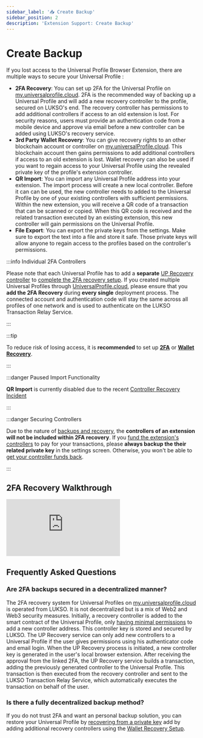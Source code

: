 ```yaml
---
sidebar_label: '📥 Create Backup'
sidebar_position: 2
description: 'Extension Support: Create Backup'
---
```


# Create Backup

If you lost access to the Universal Profile Browser Extension, there are multiple ways to secure your Universal Profile :

- **2FA Recovery**: You can set up 2FA for the Universal Profile on [my.universalprofile.cloud](https://my.universalprofile.cloud/). 2FA is the recommended way of backing up a Universal Profile and will add a new recovery controller to the profile, secured on LUKSO's end. The recovery controller has permissions to add additional controllers if access to an old extension is lost. For security reasons, users must provide an authentication code from a mobile device and approve via email before a new controller can be added using LUKSO's recovery service.
- **3rd Party Wallet Recovery**: You can give recovery rights to an other blockchain account or controller on [my.universalProfile.cloud](https://mw.universalprofile.cloud/). This blockchain account then gains permissions to add additional controllers if access to an old extension is lost. Wallet recovery can also be used if you want to regain access to your Universal Profile using the revealed private key of the profile's extension controller.
- **QR Import**: You can import any Universal Profile address into your extension. The import process will create a new local controller. Before it can can be used, the new controller needs to added to the Universal Profile by one of your existing controllers with sufficient permissions. Within the new extension, you will receive a QR code of a transaction that can be scanned or copied. When this QR code is received and the related transaction executed by an existing extension, this new controller will gain permissions on the Universal Profile.
- **File Export**: You can export the private keys from the settings. Make sure to export the text into a file and store it safe. Those private keys will allow anyone to regain access to the profiles based on the controller's permissions.

:::info Individual 2FA Controllers

Please note that each Universal Profile has to add a **separate** [UP Recovery controller](../controllers.md) to [complete the 2FA recovery setup](./check-2fa-recovery.md). If you created multiple Universal Profiles through [UniversalProfile.cloud](https://universalprofile.cloud/), please ensure that you **add the 2FA Recovery** during **every single** deployment process. The connected account and authentication code will stay the same across all profiles of one network and is used to authenticate on the LUKSO Transaction Relay Service.

:::

:::tip

To reduce risk of losing access, it is **recommended** to set up **[2FA](../controllers.md#how-can-i-add-2fa-recovery-to-an-existing-universal-profile)** or **[Wallet Recovery](../../universalprofilecloud/Recovery/set-wallet-recovery.md)**.

:::

:::danger Paused Import Functionality

**QR Import** is currently disabled due to the recent [Controller Recovery Incident](../incidents/controller-recovery.md)

:::

:::danger Securing Controllers

Due to the nature of [backups and recovery](../controllers.md#what-happens-during-imports-and-recovery), the **controllers of an extension will not be included within 2FA recovery**. If you [fund the extension's controllers](./fund-controller.md) to pay for your transactions, please **always backup the their related private key** in the settings screen. Otherwise, you won't be able to [get your controller funds back](./get-controller-funds.md).

:::

## 2FA Recovery Walkthrough

<div class="video-container">
<iframe src="https://www.youtube.com/embed/rbIqA7N6Fn4?si=2mfC8_0AG6JD-7e3" title="YouTube video player" frameborder="0" allow="accelerometer; autoplay; clipboard-write; encrypted-media; gyroscope; picture-in-picture" allowfullscreen></iframe>

</div>

## Frequently Asked Questions

### Are 2FA backups secured in a decentralized manner?

The 2FA recovery system for Universal Profiles on [my.universalprofile.cloud](https://my.universalprofile.cloud/) is operated from LUKSO. It is not decentralized but is a mix of Web2 and Web3 security measures. Initially, a recovery controller is added to the smart contract of the Universal Profile, only [having minimal permissions](../controllers.md) to add a new controller address. This controller key is stored and secured by LUKSO. The UP Recovery service can only add new controllers to a Universal Profile if the user gives permissions using his authenticator code and email login. When the UP Recovery process is initiated, a new controller key is generated in the user's local browser extension. After receiving the approval from the linked 2FA, the UP Recovery service builds a transaction, adding the previously generated controller to the Universal Profile. This transaction is then executed from the recovery controller and sent to the LUKSO Transaction Relay Service, which automatically executes the transaction on behalf of the user.

### Is there a fully decentralized backup method?

If you do not trust 2FA and want an personal backup solution, you can restore your Universal Profile by [recovering from a private key](../../universalprofilecloud/Recovery/wallet-recovery.md) add by adding additional recovery controllers using the [Wallet Recovery Setup](../../universalprofilecloud/Recovery/set-wallet-recovery.md).
